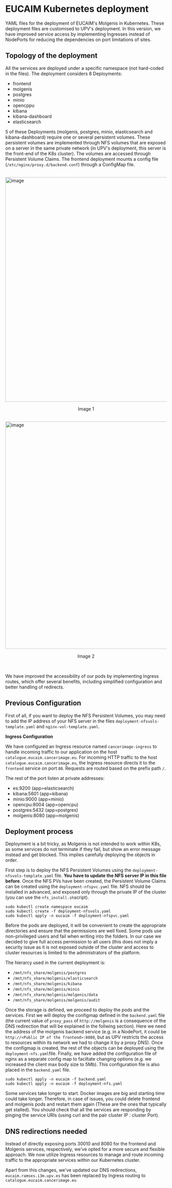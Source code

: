 # EUCAIM Kubernetes deployment

 

YAML files for the deployment of EUCAIM's Molgenis in Kubernetes. These deployment files are customised to UPV's deployment. In this version, we have improved service access by implementing Ingresses instead of NodePorts for reducing the dependencies on port limitations of sites.

 

## Topology of the deployment

 

All the services are deployed under a specific namespace (not hard-coded in the files). The deployment considers 8 Deployments:
- frontend
- molgenis
- postgres
- minio
- opencppu
- kibana
- kibana-dashboard
- elasticsearch

 

5 of these Deployments (molgenis, postgres, minio, elasticsearch and kibana-dashboard) require one or several persistent volumes. These persistent volumes are implemented through NFS volumes that are exposed on a server in the same private network (in UPV's deployment, this server is the front-end of the K8s cluster). The volumes are accessed through Persistent Volume Claims. The frontend deployment mounts a config file (`/etc/nginx/proxy.d/backend.conf`) through a ConfigMap file. 
<br>
<br>

<img width="699" alt="image" src="https://github.com/EUCAIM/k8s-deployments/assets/100042312/536f5518-99ee-4781-b527-8eea42b6a454"> <p align=center>Image 1</p>
<br>
<img width="708" alt="image" src="https://github.com/EUCAIM/k8s-deployments/assets/100042312/cc3cf213-5a35-4454-ae64-36969edff29d"> <p align=center>Image 2</p>

<br>
 

We have improved the accessibility of our pods by implementing Ingress routes, which offer several benefits, including simplified configuration and better handling of redirects.

## Previous Configuration

First of all, if you want to deploy the NFS Persistent Volumes, you may need to add the IP address of your NFS server in the files `deployment-nfsvols-template.yaml` and `nginx-vol-template.yaml`.

**Ingress Configuration**

 

We have configured an Ingress resource named `cancerimage-ingress` to handle incoming traffic to our application on the host `catalogue.eucaim.cancerimage.eu`.
For incoming HTTP traffic to the host `catalogue.eucaim.cancerimage.eu`, the Ingress resource directs it to the `frontend` service on port `80`. Requests are routed based on the prefix path `/`.

 

The rest of the port listen at private addresses:
- es:9200 (app=elasticsearch)
- kibana:5601 (app=kibana)
- minio:9000 (app=minio)
- opencpu:8004 (app=opencpu)
- postgres:5432 (app=postgres)
- molgenis:8080 (app=molgenis)

 

## Deployment process
Deployment is a bit tricky, as Molgenis is not intended to work within K8s, as some services do not terminate if they fail, but show an error message instead and get blocked. This implies carefully deploying the objects in order.

 

First step is to deploy the NFS Persistent Volumes using the `deployment-nfsvols-template.yaml` file. **You have to update the NFS server IP in this file before**. Once the NFS PVs have been created, the Persistent Volume Claims can be created using the `deployment-nfspvc.yaml` file. NFS should be installed in advanced, and exposed only through the private IP of the cluster (you can use the `nfs_install.sh`script).

 

```
sudo kubectl create namespace eucaim
sudo kubectl create -f deployment-nfsvols.yaml
sudo kubectl apply -n eucaim -f deployment-nfspvc.yaml
```

 

Before the pods are deployed, it will be convenient to create the appropriate directories and ensure that the permissions are well fixed. Some pods use non-privileged users and fail when writing into the folders. In our case we decided to give full access permission to all users (this does not imply a security issue as it is not exposed outside of the cluster and access to cluster resources is limited to the administrators of the platform.

 

The hierarcy used in the current deployment is:
- `/mnt/nfs_share/molgenis/postgres`
- `/mnt/nfs_share/molgenis/elasticsearch`
- `/mnt/nfs_share/molgenis/kibana`
- `/mnt/nfs_share/molgenis/minio`
- `/mnt/nfs_share/molgenis/molgenis/data`
- `/mnt/nfs_share/molgenis/molgenis/audit`

 

Once the storage is defined, we proceed to deploy the pods and the services. First we will deploy the configmap defined in the `backend.yaml` file (the current value of `proxy_pass` of `http://molgenis` is a consequence of the DNS redirection that will be explained in the follwing section). Here we need the address of the molgenis backend service (e.g. in a NodePort, it could be `http://<Public IP of the frontend>:8080`, but as UPV restricts the access to resources within its network we had to change it by a proxy DNS). Once the configmap is created, the rest of the objects can be deployed using the `deployment-nfs.yaml`file. Finally, we have added the configuration file of nginx as a separate config map to faciltate changing options (e.g. we increased the client max body size to 5Mb). This configuration file is also placed in the `backend.yaml` file.

 

```
sudo kubectl apply -n eucaim -f backend.yaml
sudo kubectl apply -n eucaim -f deployment-nfs.yaml
```

 

Some services take longer to start. Docker images are big and starting time could take longer. Therefore, in case of issues, you could delete frontend and molgenis pods and restart them again (These are the ones that typically get stalled). You should check that all the services are responding by pinging the service URIs (using curl and the pair cluster IP : cluster Port).

 

## DNS redirections needed

 

Instead of directly exposing ports 30010 and 8080 for the frontend and Molgenis services, respectively, we've opted for a more secure and flexible approach. We now utilize Ingress resources to manage and route incoming traffic to the appropriate services within our Kubernetes cluster.

 

Apart from this changes, we've updated our DNS redirections, `eucaim.ramses.i3m.upv.es` has been replaced by Ingress routing to `catalogue.eucaim.cancerimage.eu`
